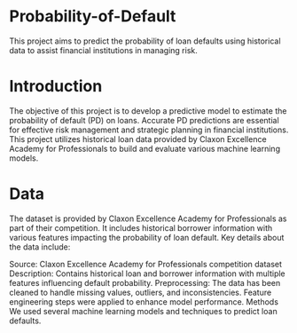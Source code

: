 # Probability-of-Default

This project aims to predict the probability of loan defaults using historical data to assist financial institutions in managing risk.


# Introduction
The objective of this project is to develop a predictive model to estimate the probability of default (PD) on loans. Accurate PD predictions are essential for effective risk management and strategic planning in financial institutions. This project utilizes historical loan data provided by Claxon Excellence Academy for Professionals to build and evaluate various machine learning models.

# Data
The dataset is provided by Claxon Excellence Academy for Professionals as part of their competition. It includes historical borrower information with various features impacting the probability of loan default. Key details about the data include:

Source: Claxon Excellence Academy for Professionals competition dataset
Description: Contains historical loan and borrower information with multiple features influencing default probability.
Preprocessing: The data has been cleaned to handle missing values, outliers, and inconsistencies. Feature engineering steps were applied to enhance model performance.
Methods
We used several machine learning models and techniques to predict loan defaults. 

